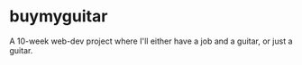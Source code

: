 # buymyguitar
A 10-week web-dev project where I'll either have a job and a guitar, or just a guitar.
